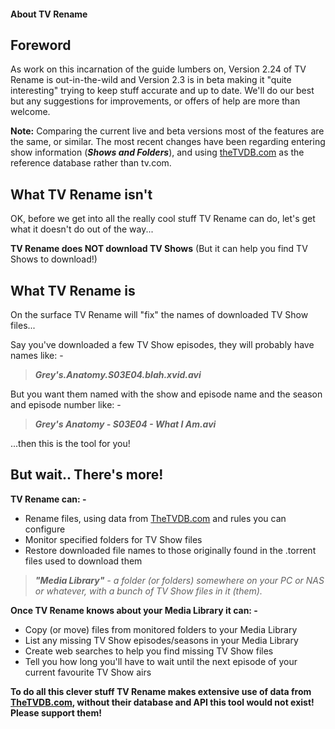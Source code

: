 #### About TV Rename

## Foreword ##
As work on this incarnation of the guide lumbers on, Version 2.24 of TV Rename is out-in-the-wild and Version 2.3 is in beta making it "quite interesting" trying to keep stuff accurate and up to date. We'll do our best but any suggestions for improvements, or offers of help are more than welcome.

**Note:** Comparing the current live and beta versions most of the features are the same, or similar. The most recent changes have been regarding entering show information (***Shows and Folders***), and using [theTVDB.com](http://thetvdb.com "Visit theTVDB.com") as the reference database rather than tv.com.

## What TV Rename isn't
OK, before we get into all the really cool stuff TV Rename can do, let's get what it doesn't do out of the way...

**TV Rename does NOT download TV Shows** (But it can help you find TV Shows to download!)

## What TV Rename is
On the surface TV Rename will "fix" the names of downloaded TV Show files...

Say you've downloaded a few TV Show episodes, they will probably have names like: -

> ***Grey's.Anatomy.S03E04.blah.xvid.avi***

But you want them named with the show and episode name and the season and episode number like: -

> ***Grey's Anatomy - S03E04 - What I Am.avi***

...then this is the tool for you!

## But wait.. There's more!
**TV Rename can: -**
* Rename files, using data from [TheTVDB.com](http://thetvdb.com "Visit thetvdb.com") and rules you can configure
* Monitor specified folders for TV Show files
* Restore downloaded file names to those originally found in the .torrent files used to download them

> ***"Media Library"** - a folder (or folders) somewhere on your PC or NAS or whatever, with a bunch of TV Show files in it (them).*

**Once TV Rename knows about your Media Library it can: -**
* Copy (or move) files from monitored folders to your Media Library
* List any missing TV Show episodes/seasons in your Media Library
* Create web searches to help you find missing TV Show files
* Tell you how long you'll have to wait until the next episode of your current favourite TV Show airs

**To do all this clever stuff TV Rename makes extensive use of data from [TheTVDB.com](http://thetvdb.com "Visit thetvdb.com"), without their database and API this tool would not exist! Please support them!**
